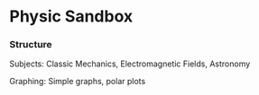 # Physic Sandbox

### Structure
Subjects:
Classic Mechanics, Electromagnetic Fields, Astronomy

Graphing:
Simple graphs, polar plots